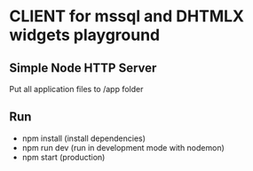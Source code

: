# CLIENT for mssql and DHTMLX widgets playground

## Simple Node HTTP Server
Put all application files to /app folder

## Run
-   npm install (install dependencies)
-   npm run dev (run in development mode with nodemon)
-   npm start (production)